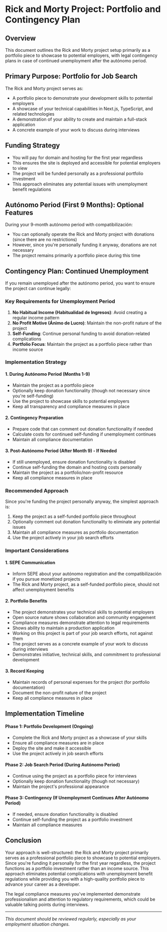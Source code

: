 # Rick and Morty Project: Portfolio and Contingency Plan

## Overview

This document outlines the Rick and Morty project setup primarily as a portfolio piece to showcase to potential employers, with legal contingency plans in case of continued unemployment after the autónomo period.

## Primary Purpose: Portfolio for Job Search

The Rick and Morty project serves as:
- A portfolio piece to demonstrate your development skills to potential employers
- A showcase of your technical capabilities in Next.js, TypeScript, and related technologies
- A demonstration of your ability to create and maintain a full-stack application
- A concrete example of your work to discuss during interviews

## Funding Strategy

- You will pay for domain and hosting for the first year regardless
- This ensures the site is deployed and accessible for potential employers to view
- The project will be funded personally as a professional portfolio investment
- This approach eliminates any potential issues with unemployment benefit regulations

## Autónomo Period (First 9 Months): Optional Features

During your 9-month autónomo period with compatibilización:
- You can optionally operate the Rick and Morty project with donations (since there are no restrictions)
- However, since you're personally funding it anyway, donations are not necessary
- The project remains primarily a portfolio piece during this time

## Contingency Plan: Continued Unemployment

If you remain unemployed after the autónomo period, you want to ensure the project can continue legally:

### Key Requirements for Unemployment Period

1. **No Habitual Income (Habitualidad de Ingresos)**: Avoid creating a regular income pattern
2. **No Profit Motive (Ánimo de Lucro)**: Maintain the non-profit nature of the project
3. **Self-Funding**: Continue personal funding to avoid donation-related complications
4. **Portfolio Focus**: Maintain the project as a portfolio piece rather than income source

### Implementation Strategy

#### 1. During Autónomo Period (Months 1-9)
- Maintain the project as a portfolio piece
- Optionally keep donation functionality (though not necessary since you're self-funding)
- Use the project to showcase skills to potential employers
- Keep all transparency and compliance measures in place

#### 2. Contingency Preparation
- Prepare code that can comment out donation functionality if needed
- Calculate costs for continued self-funding if unemployment continues
- Maintain all compliance documentation

#### 3. Post-Autónomo Period (After Month 9) - If Needed
- If still unemployed, ensure donation functionality is disabled
- Continue self-funding the domain and hosting costs personally
- Maintain the project as a portfolio/non-profit resource
- Keep all compliance measures in place

### Recommended Approach

Since you're funding the project personally anyway, the simplest approach is:
1. Keep the project as a self-funded portfolio piece throughout
2. Optionally comment out donation functionality to eliminate any potential issues
3. Maintain all compliance measures as portfolio documentation
4. Use the project actively in your job search efforts

### Important Considerations

#### 1. SEPE Communication
- Inform SEPE about your autónomo registration and the compatibilización if you pursue monetized projects
- The Rick and Morty project, as a self-funded portfolio piece, should not affect unemployment benefits

#### 2. Portfolio Benefits
- The project demonstrates your technical skills to potential employers
- Open source nature shows collaboration and community engagement
- Compliance measures demonstrate attention to legal requirements
- Shows ability to maintain a production application
- Working on this project is part of your job search efforts, not against them
- The project serves as a concrete example of your work to discuss during interviews
- Demonstrates initiative, technical skills, and commitment to professional development

#### 3. Record Keeping
- Maintain records of personal expenses for the project (for portfolio documentation)
- Document the non-profit nature of the project
- Keep all compliance measures in place

## Implementation Timeline

#### Phase 1: Portfolio Development (Ongoing)
- Complete the Rick and Morty project as a showcase of your skills
- Ensure all compliance measures are in place
- Deploy the site and make it accessible
- Use the project actively in job search efforts

#### Phase 2: Job Search Period (During Autónomo Period)
- Continue using the project as a portfolio piece for interviews
- Optionally keep donation functionality (though not necessary)
- Maintain the project's professional appearance

#### Phase 3: Contingency (If Unemployment Continues After Autónomo Period)
- If needed, ensure donation functionality is disabled
- Continue self-funding the project as a portfolio investment
- Maintain all compliance measures

## Conclusion

Your approach is well-structured: the Rick and Morty project primarily serves as a professional portfolio piece to showcase to potential employers. Since you're funding it personally for the first year regardless, the project functions as a portfolio investment rather than an income source. This approach eliminates potential complications with unemployment benefit regulations while providing you with a high-quality portfolio piece to advance your career as a developer.

The legal compliance measures you've implemented demonstrate professionalism and attention to regulatory requirements, which could be valuable talking points during interviews.

---

*This document should be reviewed regularly, especially as your employment situation changes.*